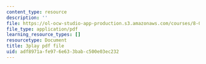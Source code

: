 ```yaml
---
content_type: resource
description: ''
file: https://ol-ocw-studio-app-production.s3.amazonaws.com/courses/8-01sc-classical-mechanics-fall-2016/adf8971afe976e633babc500e03ec232_9VJetX_EQqs.pdf
file_type: application/pdf
learning_resource_types: []
resourcetype: Document
title: 3play pdf file
uid: adf8971a-fe97-6e63-3bab-c500e03ec232
---
```

